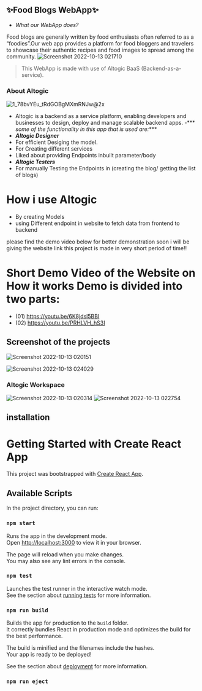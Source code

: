 ## ✨Food Blogs WebApp✨
- _What our WebApp does?_

Food blogs are generally written by food enthusiasts often referred to as a “foodies”.Our web app provides a platform for food bloggers and travelers to showcase their authentic recipes and food images to spread among the community.
![Screenshot 2022-10-13 021710](https://user-images.githubusercontent.com/82073000/195444730-f7c72789-52e4-4f60-9080-2e6f61b01115.jpg)

> This WebApp is made with use of Altogic BaaS (Backend-as-a-service).
 ### About Altogic
 ![1_78bvYEu_tRdGOBgMXmRNJw@2x](https://user-images.githubusercontent.com/82073000/195447095-20b50ac0-93c6-4624-b50c-b8f7b4572852.png)

 - Altogic is a backend as a service platform, enabling developers and businesses to design, deploy and manage scalable backend apps.
 -***  _some of the functionality in this app that is used are:_*** 
 - ***Altogic Designer*** 
 - For efficient Desiging the model.
 - For Creating different services
 - Liked about providing Endpoints inbuilt parameter/body
 - ***Altogic Testers*** 
 - For manually Testing the Endpoints in (creating the blog/ getting the list of blogs) 
 
 # How i use Altogic
 - By creating Models 
 - using Different endpoint in website to fetch data from frontend to backend
 
 please find the demo video below for better demonstration soon i will be giving the website link
 this  project is made in very short  period of time!!
 # Short Demo Video of the Website on How it works Demo is divided into two parts:
 - (01) https://youtu.be/6K8jdsl5BBI
 - (02) https://youtu.be/PRHLVH_hS3I
 
 
 
## Screenshot of the projects
![Screenshot 2022-10-13 020151](https://user-images.githubusercontent.com/82073000/195448666-5fb73eff-a622-4595-ab05-0273701897d7.jpg)

![Screenshot 2022-10-13 024029](https://user-images.githubusercontent.com/82073000/195448801-816dc747-4752-4c1d-bbeb-65a9b7c28ae6.jpg)

### Altogic Workspace
![Screenshot 2022-10-13 020314](https://user-images.githubusercontent.com/82073000/195448922-7e8e0075-077f-477f-b6e1-eb26dca5498d.jpg)
![Screenshot 2022-10-13 022754](https://user-images.githubusercontent.com/82073000/195448930-caed2429-c54a-4ec7-a845-068ad8002c35.jpg)

## installation
# Getting Started with Create React App

This project was bootstrapped with [Create React App](https://github.com/facebook/create-react-app).

## Available Scripts

In the project directory, you can run:

### `npm start`

Runs the app in the development mode.\
Open [http://localhost:3000](http://localhost:3000) to view it in your browser.

The page will reload when you make changes.\
You may also see any lint errors in the console.

### `npm test`

Launches the test runner in the interactive watch mode.\
See the section about [running tests](https://facebook.github.io/create-react-app/docs/running-tests) for more information.

### `npm run build`

Builds the app for production to the `build` folder.\
It correctly bundles React in production mode and optimizes the build for the best performance.

The build is minified and the filenames include the hashes.\
Your app is ready to be deployed!

See the section about [deployment](https://facebook.github.io/create-react-app/docs/deployment) for more information.

### `npm run eject`


